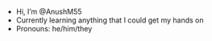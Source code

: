 -  Hi, I’m @AnushM55
-  Currently learning anything that I could get my hands on
-  Pronouns: he/him/they

<!---
AnushM55/AnushM55 is a ✨ special ✨ repository because its `README.md` (this file) appears on your GitHub profile.
You can click the Preview link to take a look at your changes.
--->
